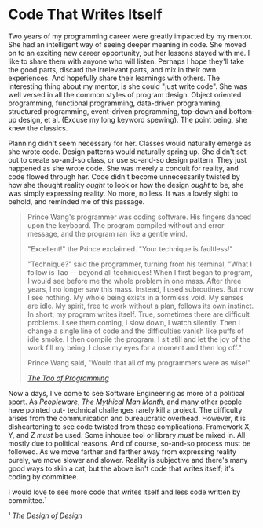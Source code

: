 # Code That Writes Itself

Two years of my programming career were greatly impacted by my mentor. She had an intelligent way of seeing deeper meaning in code. She moved on to an exciting new career opportunity, but her lessons stayed with me. I like to share them with anyone who will listen. Perhaps I hope they'll take the good parts, discard the irrelevant parts, and mix in their own experiences. And hopefully share their learnings with others. The interesting thing about my mentor, is she could "just write code". She was well versed in all the common styles of program design. Object oriented programming, functional programming, data-driven programming, structured programming, event-driven programming, top-down and bottom-up design, et al. (Excuse my long keyword spewing). The point being, she knew the classics.

Planning didn't seem necessary for her. Classes would naturally emerge as she wrote code. Design patterns would naturally spring up. She didn't set out to create so-and-so class, or use so-and-so design pattern. They just happened as she wrote code. She was merely a conduit for reality, and code flowed through her. Code didn't become unnecessarily twisted by how she thought reality _ought_ to look or how the design _ought_ to be, she was simply expressing reality. No more, no less. It was a lovely sight to behold, and reminded me of this passage.

> Prince Wang's programmer was coding software. His fingers danced upon the keyboard. The program compiled without and error message, and the program ran like a gentle wind.
>
> "Excellent!" the Prince exclaimed. "Your technique is faultless!"
>
> "Technique?" said the programmer, turning from his terminal, "What I follow is Tao -- beyond all techniques! When I first began to program, I would see before me the whole problem in one mass. After three years, I no longer saw this mass. Instead, I used subroutines. But now I see nothing. My whole being exists in a formless void. My senses are idle. My spirit, free to work without a plan, follows its own instinct. In short, my program writes itself. True, sometimes there are difficult problems. I see them coming, I slow down, I watch silently. Then I change a single line of code and the difficulties vanish like puffs of idle smoke. I then compile the program. I sit still and let the joy of the work fill my being. I close my eyes for a moment and then log off."
>
> Prince Wang said, "Would that all of my programmers were as wise!"
>
> [_The Tao of Programming_](https://www.mit.edu/~xela/tao.html)

Now a days, I've come to see Software Engineering as more of a political sport. As _Peopleware_, _The Mythical Man Month_, and many other people have pointed out- technical challenges rarely kill a project. The difficulty arises from the communication and bureaucratic overhead. However, it is disheartening to see code twisted from these complications. Framework X, Y, and Z _must_ be used. Some inhouse tool or library _must_ be mixed in. All mostly due to political reasons. And of course, so-and-so process must be followed. As we move farther and farther away from expressing reality purely, we move slower and slower. Reality is subjective and there's many good ways to skin a cat, but the above isn't code that writes itself; it's coding by committee.

I would love to see more code that writes itself and less code written by committee.¹



¹ _The Design of Design_

